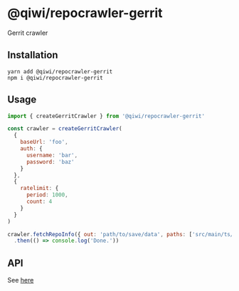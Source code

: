 # @qiwi/repocrawler-gerrit
Gerrit crawler
## Installation
```shell
yarn add @qiwi/repocrawler-gerrit
npm i @qiwi/repocrawler-gerrit
```
## Usage
```js
import { createGerritCrawler } from '@qiwi/repocrawler-gerrit'

const crawler = createGerritCrawler(
  {
    baseUrl: 'foo',
    auth: {
      username: 'bar',
      password: 'baz'
    }
  },
  {
    ratelimit: {
      period: 1000,
      count: 4
    }
  }
)

crawler.fetchRepoInfo({ out: 'path/to/save/data', paths: ['src/main/ts/index.ts'], orgs: ['organization1', 'organization2'] })
  .then(() => console.log('Done.'))
```
## API
See [here](../common/README.md#TRepoCrawler)
